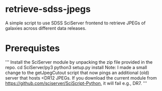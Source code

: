 # retrieve-sdss-jpegs
A simple script to use SDSS SciServer frontend to retrieve JPEGs of galaxies across different data releases.

# Prerequistes
'''
Install the SciServer module by unpacking the zip file provided in the repo. 
cd SciServer/py3
python3 setup.py install
Note: I made a small change to the getJpegCutout script that now pings an additional (old) server that hosts <DR12 JPEGs. 
If you download the current module from https://github.com/sciserver/SciScript-Python, it will fail e.g., DR7.
'''
 
